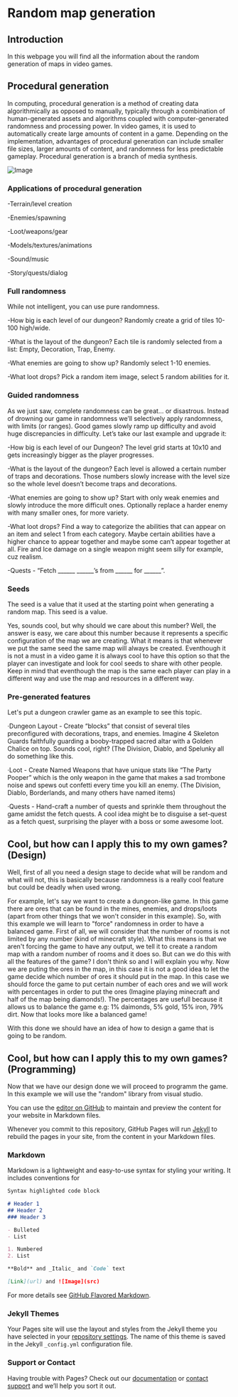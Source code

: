 # Random map generation

## Introduction

In this webpage you will find all the information about the random generation of maps in video games.

## Procedural generation

In computing, procedural generation is a method of creating data algorithmically as opposed to manually, typically through a combination of human-generated assets and algorithms coupled with computer-generated randomness and processing power. In video games, it is used to automatically create large amounts of content in a game. Depending on the implementation, advantages of procedural generation can include smaller file sizes, larger amounts of content, and randomness for less predictable gameplay. Procedural generation is a branch of media synthesis.

![Image](https://gamepedia.cursecdn.com/minecraft_gamepedia/thumb/d/d4/Jungle_River.png/1200px-Jungle_River.png)

### Applications of procedural generation

-Terrain/level creation

-Enemies/spawning

-Loot/weapons/gear

-Models/textures/animations

-Sound/music

-Story/quests/dialog

### Full randomness

While not intelligent, you can use pure randomness.

-How big is each level of our dungeon? Randomly create a grid of tiles 10-100 high/wide.

-What is the layout of the dungeon? Each tile is randomly selected from a list: Empty, Decoration, Trap, Enemy.

-What enemies are going to show up? Randomly select 1-10 enemies.

-What loot drops? Pick a random item image, select 5 random abilities for it.

### Guided randomness

As we just saw, complete randomness can be great… or disastrous. Instead of drowning our game in randomness we’ll selectively apply randomness, with limits (or ranges). Good games slowly ramp up difficulty and avoid huge discrepancies in difficulty. Let’s take our last example and upgrade it:

-How big is each level of our Dungeon? The level grid starts at 10x10 and gets increasingly bigger as the player progresses.

-What is the layout of the dungeon? Each level is allowed a certain number of traps and decorations. Those numbers slowly increase with  the level size so the whole level doesn’t become traps and decorations.

-What enemies are going to show up? Start with only weak enemies and slowly introduce the more difficult ones. Optionally replace a harder enemy with many smaller ones, for more variety.

-What loot drops? Find a way to categorize the abilities that can appear on an item and select 1 from each category. Maybe certain abilities have a higher chance to appear together and maybe some can’t appear together at all. Fire and Ice damage on a single weapon might seem silly for example, cuz realism.

-Quests - “Fetch ______ ______’s from ______ for ______”.

### Seeds

The seed is a value that it used at the starting point when generating a random map. This seed is a value.

Yes, sounds cool, but why should we care about this number? Well, the answer is easy, we care about this number because it represents a specific configuration of the map we are creating. What it means is that whenever we put the same seed the same map will always be created. Eventhough it is not a must in a video game it is always cool to have this option so that the player can investigate and look for cool seeds to share with other people. Keep in mind that eventhough the map is the same each player can play in a different way and use the map and resources in a different way.

### Pre-generated features

Let's put a dungeon crawler game as an example to see this topic.

·Dungeon Layout - Create “blocks” that consist of several tiles preconfigured with decorations, traps, and enemies. Imagine 4 Skeleton Guards faithfully guarding a booby-trapped sacred altar with a Golden Chalice on top. Sounds cool, right? (The Division, Diablo, and Spelunky all do something like this.

·Loot - Create Named Weapons that have unique stats like “The Party Pooper” which is the only weapon in the game that makes a sad trombone noise and spews out confetti every time you kill an enemy. (The Division, Diablo, Borderlands, and many others have named items)

·Quests - Hand-craft a number of quests and sprinkle them throughout the game amidst the fetch quests. A cool idea might be to disguise a set-quest as a fetch quest, surprising the player with a boss or some awesome loot.


## Cool, but how can I apply this to my own games? (Design)

Well, first of all you need a design stage to decide what will be random and what will not, this is basically because randomness is a really cool feature but could be deadly when used wrong.

For example, let's say we want to create a dungeon-like game. In this game there are ores that can be found in the mines, enemies, and drops/loots (apart from other things that we won't consider in this example).
So, with this example we will learn to "force" randomness in order to have a balanced game.
First of all, we will consider that the number of rooms is not limited by any number (kind of minecraft style). What this means is that we aren't forcing the game to have any output, we tell it to create a random map with a random number of rooms and it does so. But can we do this with all the features of the game? I don't think so and I will explain you why.
Now we are puting the ores in the map, in this case it is not a good idea to let the game decide which number of ores it should put in the map. In this case we should force the game to put certain number of each ores and we will work with percentages in order to put the ores (Imagine playing minecraft and half of the map being diamonds!). The percentages are usefull because it allows us to balance the game e.g: 1% daimonds, 5% gold, 15% iron, 79% dirt. Now that looks more like a balanced game!

With this done we should have an idea of how to design a game that is going to be random.

## Cool, but how can I apply this to my own games? (Programming)

Now that we have our design done we will proceed to programm the game. In this example we will use the "random" library from visual studio.





You can use the [editor on GitHub](https://github.com/LordUnicorn31/Random_map_generation/edit/master/README.md) to maintain and preview the content for your website in Markdown files.

Whenever you commit to this repository, GitHub Pages will run [Jekyll](https://jekyllrb.com/) to rebuild the pages in your site, from the content in your Markdown files.

### Markdown

Markdown is a lightweight and easy-to-use syntax for styling your writing. It includes conventions for

```markdown
Syntax highlighted code block

# Header 1
## Header 2
### Header 3

- Bulleted
- List

1. Numbered
2. List

**Bold** and _Italic_ and `Code` text

[Link](url) and ![Image](src)
```

For more details see [GitHub Flavored Markdown](https://guides.github.com/features/mastering-markdown/).

### Jekyll Themes

Your Pages site will use the layout and styles from the Jekyll theme you have selected in your [repository settings](https://github.com/LordUnicorn31/Random_map_generation/settings). The name of this theme is saved in the Jekyll `_config.yml` configuration file.

### Support or Contact

Having trouble with Pages? Check out our [documentation](https://help.github.com/categories/github-pages-basics/) or [contact support](https://github.com/contact) and we’ll help you sort it out.
